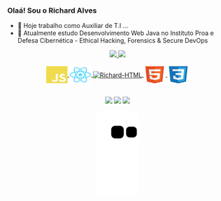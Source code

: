 ### Olaá! Sou o Richard Alves

- 🔭 Hoje trabalho como Auxiliar de T.I ...
- 🌱 Atualmente estudo Desenvolvimento Web Java no Instituto Proa e Defesa Cibernética - Ethical Hacking, Forensics & Secure DevOps

<div align="center">
  <a href="https://github.com/RichardSaaa">
  <img height="160em" src="https://github-readme-stats.vercel.app/api?username=RichardSaaa&show_icons=true&theme=radical&include_all_commits=true&count_private=true"/>
  <img height="160em" src="https://github-readme-stats.vercel.app/api/top-langs/?username=RichardSaaa&layout=compact&langs_count=7&theme=radical"
</div>
<div style="display: inline_block"><br>
  <img align="center" alt="Richard-Js" height="40" width="50" src="https://raw.githubusercontent.com/devicons/devicon/master/icons/javascript/javascript-plain.svg">
  <img align="center" alt="Richard-React" height="40" width="50" src="https://raw.githubusercontent.com/devicons/devicon/master/icons/react/react-original.svg">
  <img align="center" alt="Richard-HTML" height="40" width="50"src="https://cdn.jsdelivr.net/gh/devicons/devicon/icons/mysql/mysql-original.svg" />
  <img align="center" alt="Richard-HTML" height="40" width="50" src="https://raw.githubusercontent.com/devicons/devicon/master/icons/html5/html5-original.svg">
  <img align="center" alt="Richard-CSS" height="40" width="50" src="https://raw.githubusercontent.com/devicons/devicon/master/icons/css3/css3-original.svg">  
</div>
    
 ##
    
<div>
  <a href="https://www.instagram.com/richardiiisx_/" target="_blank"><img src="https://img.shields.io/badge/-Instagram-%23E4405F?style=for-the-badge&logo=instagram&logoColor=white" target="_blank"></a> 
  <a href = "mailto:Richardalves1287@gmail.com"><img src="https://img.shields.io/badge/-Gmail-%23333?style=for-the-badge&logo=gmail&logoColor=white" target="_blank"></a>
  <a href="https://www.linkedin.com/in/richardsantosss/" target="_blank"><img src="https://img.shields.io/badge/-LinkedIn-%230077B5?style=for-the-badge&logo=linkedin&logoColor=white" target="_blank"></a> 
</div>

![snake gif](https://github.com/RichardSaaa/RichardSaaa/blob/output/github-contribution-grid-snake.svg)
